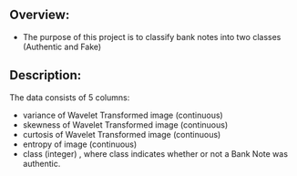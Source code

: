## Overview:

* The purpose of this project is to classify bank notes into two classes (Authentic and Fake)

## Description:

The data consists of 5 columns:

* variance of Wavelet Transformed image (continuous)
* skewness of Wavelet Transformed image (continuous)
* curtosis of Wavelet Transformed image (continuous)
* entropy of image (continuous)
* class (integer)
, where class indicates whether or not a Bank Note was authentic.
